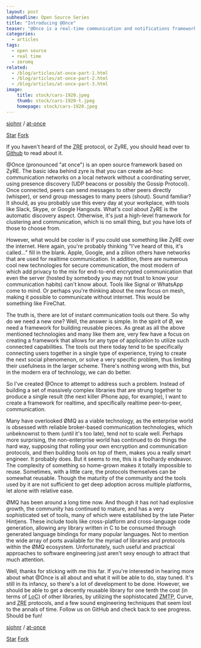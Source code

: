 ```yaml
---
layout: post
subheadline: Open Source Series
title: "Introducing @Once"
teaser: "@Once is a real-time communication and notifications framework for highly distributed networks."
categories:
  - articles
tags:
  - open source
  - real time
  - zeromq
related:
  - /blog/articles/at-once-part-1.html
  - /blog/articles/at-once-part-2.html
  - /blog/articles/at-once-part-3.html
image:
    title: stock/cars-1920.jpeg
    thumb: stock/cars-1920-t.jpeg
    homepage: stock/cars-1920.jpeg
---
```


[sjohnr][1] / [at-once][2]

<a class="github-button" href="https://github.com/sjohnr/at-once" data-icon="octicon-star" data-style="mega" data-count-href="/sjohnr/at-once/stargazers" data-count-api="/repos/sjohnr/at-once#stargazers_count" data-count-aria-label="# stargazers on GitHub" aria-label="Star sjohnr/at-once on GitHub">Star</a>
<a class="github-button" href="https://github.com/sjohnr/at-once/fork" data-icon="octicon-repo-forked" data-style="mega" data-count-href="/sjohnr/at-once/network" data-count-api="/repos/sjohnr/at-once#forks_count" data-count-aria-label="# forks on GitHub" aria-label="Fork sjohnr/at-once on GitHub">Fork</a>

If you haven't heard of the <abbr title="ZeroMQ Realtime Exchange">ZRE</abbr> protocol, or ZyRE, you should head over to [Github][3] to read about it.

@Once (pronounced "at once") is an open source framework based on ZyRE. The basic idea behind zyre is that you can create ad-hoc communication networks on a local network without a coordinating server, using presence discovery (UDP beacons or possibly the Gossip Protocol). Once connected, peers can send messages to other peers directly (whisper), or send group messages to many peers (shout). Sound familiar? It should, as you probably use this every day at your workplace, with tools like Slack, Skype, or Google Hangouts. What's cool about ZyRE is the automatic discovery aspect. Otherwise, it's just a high-level framework for clustering and communication, which is no small thing, but you have lots of those to choose from.

However, what would be cooler is if you could use something like ZyRE over the internet. Here again, you're probably thinking "I've heard of this, it's called..." fill in the blank. Apple, Google, and a zillion others have networks that are used for realtime communication. In addition, there are numerous cool new technologies for secure communication, the most modern of which add privacy to the mix for end-to-end encrypted communication that even the server (hosted by somebody you may not trust to know your communication habits) can't know about. Tools like Signal or WhatsApp come to mind. Or perhaps you're thinking about the new focus on mesh, making it possible to communicate without internet. This would be something like FireChat.

The truth is, there are lot of instant communication tools out there. So why do we need a new one? Well, the answer is simple. In the spirit of Ø, we need a framework for building reusable pieces. As great as all the above mentioned technologies and many like them are, very few have a focus on creating a framework that allows for any type of application to utilize such connected capabilities. The tools out there today tend to be specifically connecting users together in a single type of experience, trying to create the next social phenomenon, or solve a very specific problem, thus limiting their usefulness in the larger scheme. There's nothing wrong with this, but in the modern era of technology, we can do better.

So I've created @Once to attempt to address such a problem. Instead of building a set of massively complex libraries that are strung together to produce a single result (the next killer iPhone app, for example), I want to create a framework for realtime, and specifically realtime peer-to-peer, communication.

Many have overlooked ØMQ as a viable technology, as the enterprise world is obsessed with reliable broker-based communication technologies, which unbeknownst to them (until it's too late), tend not to scale well. Perhaps more surprising, the non-enterprise world has continued to do things the hard way, supposing that rolling your own encryption and communication protocols, and then building tools on top of them, makes you a really smart engineer. It probably does. But it seems to me, this is a foolhardy endeavor. The complexity of something so home-grown makes it totally impossible to reuse. Sometimes, with a little care, the protocols themselves can be somewhat reusable. Though the maturity of the community and the tools used by it are not sufficient to get deep adoption across multiple platforms, let alone with relative ease.

ØMQ has been around a long time now. And though it has not had explosive growth, the community has continued to mature, and has a very sophisticated set of tools, many of which were established by the late Pieter Hintjens. These include tools like cross-platform and cross-language code generation, allowing any library written in C to be consumed through generated language bindings for many popular languages. Not to mention the wide array of ports available for the myriad of libraries and protocols within the ØMQ ecosystem. Unfortunately, such useful and practical approaches to software engineering just aren't sexy enough to attract that much attention.

Well, thanks for sticking with me this far. If you're interested in hearing more about what @Once is all about and what it will be able to do, stay tuned. It's still in its infancy, so there's a lot of development to be done. However, we should be able to get a decently reusable library for one tenth the cost (in terms of <abbr title="Lines of Code">LoC</abbr>) of other libraries, by utilizing the sophistocated <abbr title="ZeroMQ Message Transport Protocol">ZMTP</abbr>, Curve, and <abbr title="ZeroMQ Realtime Exchange">ZRE</abbr> protocols, and a few sound engineering techniques that seem lost to the annals of time. Follow us on GitHub and check back to see progress. Should be fun!

[sjohnr][1] / [at-once][2]

<a class="github-button" href="https://github.com/sjohnr/at-once" data-icon="octicon-star" data-style="mega" data-count-href="/sjohnr/at-once/stargazers" data-count-api="/repos/sjohnr/at-once#stargazers_count" data-count-aria-label="# stargazers on GitHub" aria-label="Star sjohnr/at-once on GitHub">Star</a>
<a class="github-button" href="https://github.com/sjohnr/at-once/fork" data-icon="octicon-repo-forked" data-style="mega" data-count-href="/sjohnr/at-once/network" data-count-api="/repos/sjohnr/at-once#forks_count" data-count-aria-label="# forks on GitHub" aria-label="Fork sjohnr/at-once on GitHub">Fork</a>
<script async defer src="https://buttons.github.io/buttons.js"></script>

 [1]: https://github.com/sjohnr
 [2]: https://github.com/sjohnr/at-once
 [3]: https://github.com/zeromq/zyre
 [4]: #
 [5]: #
 [6]: #
 [7]: #
 [8]: #
 [9]: #
 [10]: #